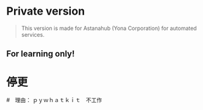 # Private version

> This version is made for Astanahub (Yona Corporation) for automated services.

## For learning only!

# 停更

#　理由： ｐｙｗｈａｔｋｉｔ　不工作